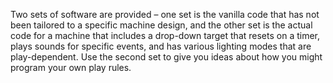 Two sets of software are provided – one set is the vanilla code that has not been tailored to a specific machine design, and the other set is the actual code for a machine that includes a drop-down target that resets on a timer, plays sounds for specific events, and has various lighting modes that are play-dependent.  Use the second set to give you ideas about how you might program your own play rules.
